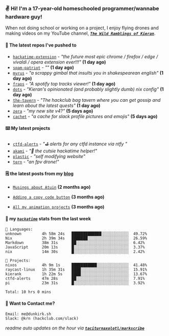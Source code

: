 ### ✌️ Hi! I'm a 17-year-old homeschooled programmer/wannabe hardware guy!

When not doing school or working on a project, I enjoy flying drones and making videos on my YouTube channel, [**_`The Wild Ramblings of Kieran`_**](https://youtube.com/@kieran.rambles).

#### 👷 The latest repos I've pushed to

- [`hackatime-extension`](https://github.com/taciturnaxolotl/hackatime-extension) - _"the future most epic chrome / firefox / edge / vivaldi / opera extension ever!!!"_ **(1 day ago)**
- [`spam-patriot`](https://github.com/taciturnaxolotl/spam-patriot) - _""_ **(1 day ago)**
- [`myrus`](https://github.com/taciturnaxolotl/myrus) - _"a scrappy gimbal that insults you in shakespearean english"_ **(1 day ago)**
- [`fraps`](https://github.com/taciturnaxolotl/fraps) - _"A spotify top tracks viewer!"_ **(1 day ago)**
- [`dots`](https://github.com/taciturnaxolotl/dots) - _"Kieran's opinionated (and probably slightly dumb) nix config"_ **(1 day ago)**
- [`the-tavern`](https://github.com/taciturnaxolotl/the-tavern) - _"The hackclub bag tavern where you can get gossip and learn about the latest quests"_ **(1 day ago)**
- [`zera`](https://github.com/taciturnaxolotl/zera) - _"my new site v4?"_ **(5 days ago)**
- [`cachet`](https://github.com/taciturnaxolotl/cachet) - _"a cache for slack profile pictures and emojis"_ **(5 days ago)**

#### ⌨️ My latest projects

- [`ctfd-alerts`](https://github.com/taciturnaxolotl/ctfd-alerts) - _"⛳ alerts for any ctfd instance via ntfy "_
- [`akami`](https://github.com/taciturnaxolotl/akami) - _"🌷 the cutsie hackatime helper!"_
- [`plastic`](https://github.com/taciturnaxolotl/plastic) - _"self modifying website"_
- [`tern`](https://github.com/taciturnaxolotl/tern) - _"an fpv drone!"_

#### 🗒️ the latest posts from my [blog](https://dunkirk.sh)

- [`Musings about Atuin`](https://dunkirk.sh/blog/atuin/) **(2 months ago)**

- [`Adding a copy code button`](https://dunkirk.sh/blog/adding-a-copy-button/) **(3 months ago)**

- [`All my animation projects`](https://dunkirk.sh/blog/my-animations/) **(3 months ago)**



#### 📡 my [_`hackatime`_](https://waka.hackclub.com) stats from the last week

```text
💾 Languages:
unknown         4h 58m 24s   █████████████░░░░░░░░░░░░  49.72%
Nix             2h 39m 34s   ███████░░░░░░░░░░░░░░░░░░  26.59%
Markdown        38m 31s      ██░░░░░░░░░░░░░░░░░░░░░░░  6.42%
JavaScript      20m 13s      █░░░░░░░░░░░░░░░░░░░░░░░░  3.37%
nix             14m 30s      █░░░░░░░░░░░░░░░░░░░░░░░░  2.42%

💼 Projects:
nixos           4h 9m 1s     ███████████░░░░░░░░░░░░░░  41.48%
raycast-linux   1h 35m 31s   ████░░░░░░░░░░░░░░░░░░░░░  15.91%
kierank         1h 22m 5s    ████░░░░░░░░░░░░░░░░░░░░░  13.67%
ctfd-alerts     47m 28s      ██░░░░░░░░░░░░░░░░░░░░░░░  7.91%
pi              23m 31s      █░░░░░░░░░░░░░░░░░░░░░░░░  3.92%

Total: 10 hrs 0 mins
```

#### 📮 Want to Contact me?

```text
Email: me@dunkirk.sh
Slack: @krn (hackclub.com/slack)
```

_readme auto updates on the hour via [**`taciturnaxolotl/markscribe`**](https://github.com/taciturnaxolotl/markscribe)_
